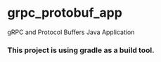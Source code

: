 # grpc_protobuf_app
gRPC and Protocol Buffers Java Application

### This project is using gradle as a build tool.
